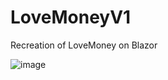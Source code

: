 # LoveMoneyV1
 Recreation of LoveMoney on Blazor

![image](https://user-images.githubusercontent.com/45262345/121741785-e0f74880-caf6-11eb-932e-dd2a5ce1df1d.png)
